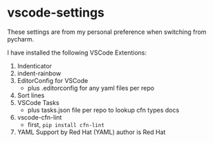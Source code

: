 # vscode-settings

These settings are from my personal preference when switching from pycharm.

I have installed the following VSCode Extentions:

1. Indenticator
1. indent-rainbow
1. EditorConfig for VSCode
    - plus .editorconfig for any yaml files per repo
1. Sort lines
1. VSCode Tasks
    - plus tasks.json file per repo to lookup cfn types docs
1. vscode-cfn-lint
    - first, `pip install cfn-lint`
1. YAML Support by Red Hat (YAML) author is Red Hat
